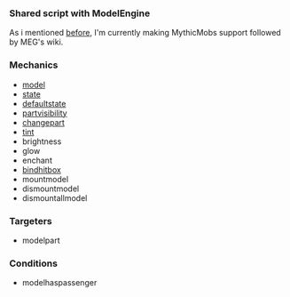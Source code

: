 ### Shared script with ModelEngine
As i mentioned [before](https://github.com/toxicity188/BetterModel/wiki/ModelEngine-compatibility), I'm currently making MythicMobs support followed by MEG's wiki.

### Mechanics
- [model](https://github.com/toxicity188/BetterModel/wiki/Mechanic-%E2%80%90-model)
- [state](https://github.com/toxicity188/BetterModel/wiki/Mechanic-%E2%80%90-state)
- [defaultstate](https://github.com/toxicity188/BetterModel/wiki/Mechanic-%E2%80%90-defaultstate)
- [partvisibility](https://github.com/toxicity188/BetterModel/wiki/Mechanic-%E2%80%90-partvisibility)
- [changepart](https://github.com/toxicity188/BetterModel/wiki/Mechanic-%E2%80%90-changepart)
- [tint](https://github.com/toxicity188/BetterModel/wiki/Mechanic-%E2%80%90-tint)
- brightness
- glow
- enchant
- [bindhitbox](https://github.com/toxicity188/BetterModel/wiki/Mechanic-%E2%80%90-bindhitbox)
- mountmodel
- dismountmodel
- dismountallmodel

### Targeters
- modelpart

### Conditions
- modelhaspassenger
